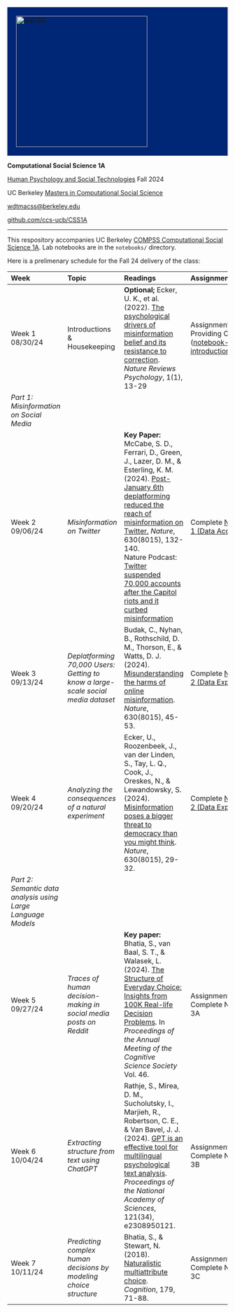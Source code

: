 <div style="background-color: #002676; padding: 20px;">
<img src="https://macss.berkeley.edu/wp-content/uploads/2023/09/UCBMaCSS_Logo_2Color_Reverse_TaglineB.png" alt="MaCSS" width="300">
</div>

**Computational Social Science 1A**

[Human Psychology and Social Technologies](https://classes.berkeley.edu/content/2024-fall-compss-214a-001-lec-001) Fall 2024

UC Berkeley [Masters in Computational Social Science](https://macss.berkeley.edu/about/)

[wdtmacss@berkeley.edu](mailto:wdtmacss@berkeley.edu)

[github.com/ccs-ucb/CSS1A](https://github.com/ccs-ucb/CSS1A)

---

This respository accompanies UC Berkeley [COMPSS Computational Social Science 1A](https://classes.berkeley.edu/content/2024-fall-compss-214a-001-lec-001). Lab notebooks are in the `notebooks/` directory.  

Here is a prelimenary schedule for the Fall 24 delivery of the class:

| Week | Topic | Readings | Assignment |
| :---- | :---- | :---- | :---- |
| Week 1  08/30/24 | Introductions & Housekeeping | **Optional;** Ecker, U. K., et al. (2022). [The psychological drivers of misinformation belief and its resistance to correction](https://www.nature.com/articles/s44159-021-00006-y). *Nature Reviews Psychology*, 1(1), 13-29 | Assignment 1:  Providing Context ([notebook-0-introductions.ipynb](notebooks/notebook-0-introductions.ipynb)) |
| *Part 1: Misinformation on Social Media*  |  |  |  |
| Week 2 09/06/24 | *Misinformation on Twitter* | **Key Paper:** McCabe, S. D., Ferrari, D., Green, J., Lazer, D. M., & Esterling, K. M. (2024). [Post-January 6th deplatforming reduced the reach of misinformation on Twitter.](https://www.nature.com/articles/s41586-024-07524-8) *Nature*, 630(8015), 132-140.<br> Nature Podcast: [Twitter suspended 70,000 accounts after the Capitol riots and it curbed misinformation](https://youtu.be/Ng-cy1ynqBA) | Complete [Notebook 1 (Data Acquisition)](notebooks/notebook-1-data-acquisition.ipynb) |
| Week 3 09/13/24 | *Deplatforming 70,000 Users: Getting to know a  large-scale social media dataset* | Budak, C., Nyhan, B., Rothschild, D. M., Thorson, E., & Watts, D. J. (2024). [Misunderstanding the harms of online misinformation](https://www.nature.com/articles/s41586-024-07417-w). *Nature*, 630(8015), 45-53. | Complete [Notebook 2 (Data Exploration)](notebooks/notebook-1-data-exploration.ipynb)   |
| Week 4 09/20/24 | *Analyzing the consequences of a natural experiment* | Ecker, U., Roozenbeek, J., van der Linden, S., Tay, L. Q., Cook, J., Oreskes, N., & Lewandowsky, S. (2024). [Misinformation poses a bigger threat to democracy than you might think](https://www.nature.com/articles/d41586-024-01587-3). *Nature*, 630(8015), 29-32. | Complete [Notebook 2 (Data Exploration)](notebooks/notebook-3-data-analysis.ipynb) |
| *Part 2: Semantic data analysis using Large Language Models* |  |  |  |
| Week 5 09/27/24 | *Traces of human decision-making in social media posts on Reddit* | **Key paper:** Bhatia, S., van Baal, S. T., & Walasek, L. (2024). [The Structure of Everyday Choice: Insights from 100K Real-life Decision Problems](https://osf.io/preprints/psyarxiv/hzv7c). In *Proceedings of the Annual Meeting of the Cognitive Science Society* Vol. 46\. | Assignment 3A: Complete Notebook 3A  |
| Week 6 10/04/24 | *Extracting structure from text using ChatGPT* | Rathje, S., Mirea, D. M., Sucholutsky, I., Marjieh, R., Robertson, C. E., & Van Bavel, J. J. (2024). [GPT is an effective tool for multilingual psychological text analysis](https://www.pnas.org/doi/10.1073/pnas.2308950121). *Proceedings of the National Academy of Sciences*, 121(34), e2308950121. | Assignment 3B: Complete Notebook 3B   |
| Week 7 10/11/24 | *Predicting complex human decisions by modeling choice structure*  | Bhatia, S., & Stewart, N. (2018). [Naturalistic multiattribute choice](https://doi.org/10.1016/j.cognition.2018.05.025). *Cognition*, 179, 71-88.  | Assignment 3C: Complete Notebook 3C   |